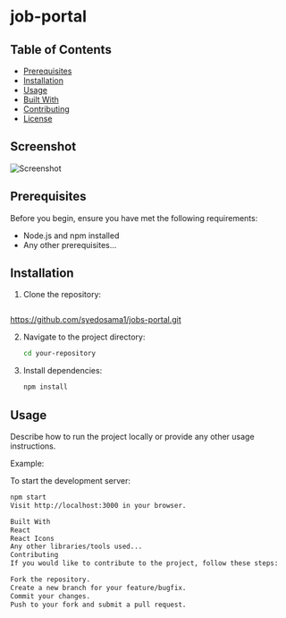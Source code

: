 # job-portal
## Table of Contents

- [Prerequisites](#prerequisites)
- [Installation](#installation)
- [Usage](#usage)
- [Built With](#built-with)
- [Contributing](#contributing)
- [License](#license)

## Screenshot
![Screenshot](https://github.com/syedosama1/jobs-portal/assets/111410324/416fa85b-f229-4c39-9e5c-4888fb420459)

## Prerequisites

Before you begin, ensure you have met the following requirements:

- Node.js and npm installed
- Any other prerequisites...

## Installation

1. Clone the repository:

    ```bash
https://github.com/syedosama1/jobs-portal.git

2. Navigate to the project directory:

    ```bash
    cd your-repository
    ```

3. Install dependencies:

    ```bash
    npm install
    ```

## Usage

Describe how to run the project locally or provide any other usage instructions.

Example:

To start the development server:

```bash
npm start
Visit http://localhost:3000 in your browser.

Built With
React
React Icons
Any other libraries/tools used...
Contributing
If you would like to contribute to the project, follow these steps:

Fork the repository.
Create a new branch for your feature/bugfix.
Commit your changes.
Push to your fork and submit a pull request.
